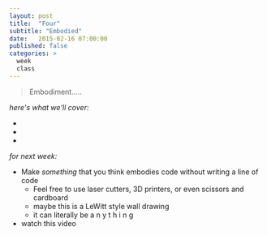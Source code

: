 ```yaml
---
layout: post
title:  "Four"
subtitle: "Embodied"
date:   2015-02-16 07:00:00
published: false
categories: >
  week
  class
---
```


> Embodiment.....

*here's what we'll cover:*

-
-
-

*for next week:*

- Make *something* that you think embodies code without writing a line of code
    - Feel free to use laser cutters, 3D printers, or even scissors and cardboard
    - maybe this is a LeWitt style wall drawing
    - it can literally be  a n y t h i n g
- watch this video
